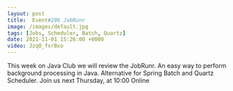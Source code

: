 ```yaml
---
layout: post
title:  Event#206 JobRunr
image: /images/default.jpg
tags: [Jobs, Scheduler, Batch, Quartz]
date: 2021-11-01 15:26:00 +0000
video: JzqO_fxrBxo
---
```


This week on Java Club we will review the JobRunr. An easy way to perform background processing in Java. Alternative for Spring Batch and Quartz Scheduler.
Join us next Thursday, at 10:00 Online
